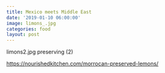 ```yaml
---
title: Mexico meets Middle East
date: '2019-01-10 06:00:00'
image: limons_.jpg
categories: food
layout: post
---
```


limons2.jpg
preserving (2)

https://nourishedkitchen.com/morrocan-preserved-lemons/